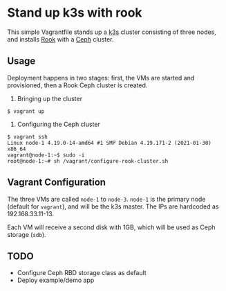 # Stand up k3s with rook

This simple Vagrantfile stands up a [k3s](https://k3s.io) cluster consisting of three nodes, and installs [Rook](https://rook.io) with a [Ceph](https://ceph.io) cluster.

## Usage

Deployment happens in two stages: first, the VMs are started and provisioned, then a Rook Ceph cluster is created.

1. Bringing up the cluster
```
$ vagrant up
```

1. Configuring the Ceph cluster
```
$ vagrant ssh
Linux node-1 4.19.0-14-amd64 #1 SMP Debian 4.19.171-2 (2021-01-30) x86_64
vagrant@node-1:~$ sudo -i
root@node-1:~# sh /vagrant/configure-rook-cluster.sh
```

## Vagrant Configuration

The three VMs are called `node-1` to `node-3`. `node-1` is the primary node (default for `vagrant`), and will be the k3s master. The IPs are hardcoded as 192.168.33.11-13.

Each VM will receive a second disk with 1GB, which will be used as Ceph storage (`sdb`).

## TODO

- Configure Ceph RBD storage class as default
- Deploy example/demo app
